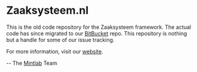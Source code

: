 # Zaaksysteem.nl

This is the old code repository for the Zaaksysteem framework. The actual
code has since migrated to our
[BitBucket](https://bitbucket.org/mintlab/zaaksysteem/) repo. This repository
is nothing but a handle for some of our issue tracking.

For more information, visit our [website](http://www.zaaksysteem.nl/).


-- 
The [Mintlab](http://www.mintlab.nl/) Team
